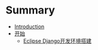# Summary

* [Introduction](README.md)
* [开始](kai-shi/README.md)
  * [Eclipse Django开发环境搭建](kai-shi/eclipse-djangokai-fa-huan-jing-da-jian.md)

